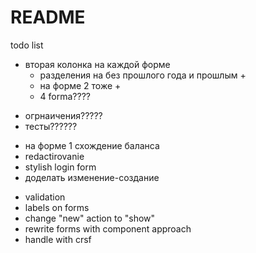 # README

todo list

+ вторая колонка на каждой форме
    + разделения на без прошлого года и прошлым + 
    + на форме 2 тоже +
    - 4 forma????
- огрнаичения?????
- тесты??????
+ на форме 1 схождение баланса
+ redactirovanie
+ stylish login form
+ доделать изменение-создание 
- validation
- labels on forms
- change "new" action to "show"
- rewrite forms with component approach
- handle with crsf